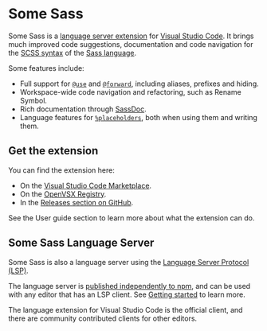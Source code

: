 # Some Sass

Some Sass is a [language server extension][langext] for [Visual Studio Code][vscode]. It brings much improved code suggestions, documentation and code navigation for the [SCSS syntax][scss] of the [Sass language][sasslang].

Some features include:

- Full support for [`@use`][use] and [`@forward`][forward], including aliases, prefixes and hiding.
- Workspace-wide code navigation and refactoring, such as Rename Symbol.
- Rich documentation through [SassDoc][sassdoc].
- Language features for [`%placeholders`][placeholder], both when using them and writing them.

## Get the extension

You can find the extension here:

- On the [Visual Studio Code Marketplace][vsmarketplace].
- On the [OpenVSX Registry][openvsx].
- In the [Releases section on GitHub][ghreleases].

See the User guide section to learn more about what the extension can do.

## Some Sass Language Server

Some Sass is also a language server using the [Language Server Protocol (LSP)][lsp].

The language server is [published independently to npm][npm], and can be used with any editor that has an LSP client. See [Getting started](./language-server/getting-started.md) to learn more.

The language extension for Visual Studio Code is the official client, and there are community contributed clients for other editors.

[lsp]: https://microsoft.github.io/language-server-protocol/
[npm]: https://www.npmjs.com/package/some-sass-language-server
[sasslang]: https://sass-lang.com/
[scss]: https://sass-lang.com/documentation/syntax/
[use]: https://sass-lang.com/documentation/at-rules/use/
[forward]: https://sass-lang.com/documentation/at-rules/forward/
[langext]: https://code.visualstudio.com/api/language-extensions/language-server-extension-guide
[sassdoc]: http://sassdoc.com
[placeholder]: https://sass-lang.com/documentation/style-rules/placeholder-selectors/
[vscode]: https://code.visualstudio.com/
[vsmarketplace]: https://marketplace.visualstudio.com/items?itemName=SomewhatStationery.some-sass
[openvsx]: https://open-vsx.org/extension/SomewhatStationery/some-sass
[ghreleases]: https://github.com/wkillerud/some-sass/releases
